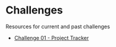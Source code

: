 # Challenges
Resources for current and past challenges

* [Challenge 01 - Project Tracker](./Challenge01/Challenge01.md)
